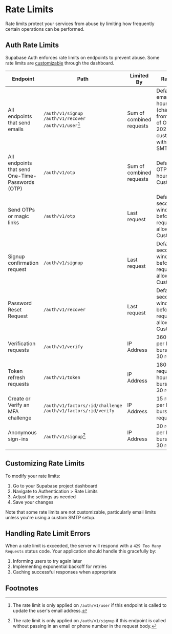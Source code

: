 # Rate Limits

Rate limits protect your services from abuse by limiting how frequently certain operations can be performed.

## Auth Rate Limits

Supabase Auth enforces rate limits on endpoints to prevent abuse. Some rate limits are [customizable](https://supabase.com/dashboard/project/_/auth/rate-limits) through the dashboard.

| Endpoint | Path | Limited By | Rate Limit |
| --- | --- | --- | --- |
| All endpoints that send emails | `/auth/v1/signup` `/auth/v1/recover` `/auth/v1/user`[^1] | Sum of combined requests | Defaults to 2 emails per hour (changed from 4 to 2 as of Oct 21, 2023). Only customizable with your own SMTP setup. |
| All endpoints that send One-Time-Passwords (OTP) | `/auth/v1/otp` | Sum of combined requests | Defaults to 30 OTPs per hour. Customizable. |
| Send OTPs or magic links | `/auth/v1/otp` | Last request | Defaults to 60 seconds window before a new request is allowed. Customizable. |
| Signup confirmation request | `/auth/v1/signup` | Last request | Defaults to 60 seconds window before a new request is allowed. Customizable. |
| Password Reset Request | `/auth/v1/recover` | Last request | Defaults to 60 seconds window before a new request is allowed. Customizable. |
| Verification requests | `/auth/v1/verify` | IP Address | 360 requests per hour (with bursts up to 30 requests) |
| Token refresh requests | `/auth/v1/token` | IP Address | 1800 requests per hour (with bursts up to 30 requests) |
| Create or Verify an MFA challenge | `/auth/v1/factors/:id/challenge` `/auth/v1/factors/:id/verify` | IP Address | 15 requests per hour (with bursts up to 5 requests) |
| Anonymous sign-ins | `/auth/v1/signup`[^2] | IP Address | 30 requests per hour (with bursts up to 30 requests) |

## Customizing Rate Limits

To modify your rate limits:

1. Go to your Supabase project dashboard
2. Navigate to Authentication > Rate Limits
3. Adjust the settings as needed
4. Save your changes

Note that some rate limits are not customizable, particularly email limits unless you're using a custom SMTP setup.

## Handling Rate Limit Errors

When a rate limit is exceeded, the server will respond with a `429 Too Many Requests` status code. Your application should handle this gracefully by:

1. Informing users to try again later
2. Implementing exponential backoff for retries
3. Caching successful responses when appropriate

## Footnotes

[^1]: The rate limit is only applied on `/auth/v1/user` if this endpoint is called to update the user's email address.
[^2]: The rate limit is only applied on `/auth/v1/signup` if this endpoint is called without passing in an email or phone number in the request body.
